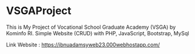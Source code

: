 # VSGAProject
This is My Project of Vocational School Graduate Academy (VSGA) by Kominfo RI.
Simple Website (CRUD) with PHP, JavaScript, Bootstrap, MySql


Link Website : https://ibnuadamsyweb23.000webhostapp.com/
